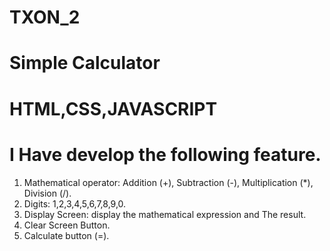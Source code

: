 # TXON_2
# Simple Calculator 
# HTML,CSS,JAVASCRIPT
# I Have develop  the following feature.
1.  Mathematical operator: Addition (+), 
Subtraction (-), Multiplication (*), 
Division (/).
2.  Digits: 1,2,3,4,5,6,7,8,9,0.
3.  Display Screen: display the 
mathematical expression and 
The result.
4.  Clear Screen Button.
5.  Calculate button (=).

